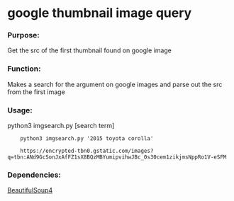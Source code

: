 # **google thumbnail image query**

### Purpose:
Get the src of the first thumbnail found on google image

### Function:
Makes a search for the argument on google images and parse out the src from the first image

### Usage:

python3 imgsearch.py [search term]

```
    python3 imgsearch.py '2015 toyota corolla'    
```
```
    https://encrypted-tbn0.gstatic.com/images?q=tbn:ANd9GcSonJxAfFZ1sX8BQzMBYumipvihwJBc_0s30cem1zikjmsNppRo1V-eSFM
```

### Dependencies:
[BeautifulSoup4](https://www.crummy.com/software/BeautifulSoup/)
